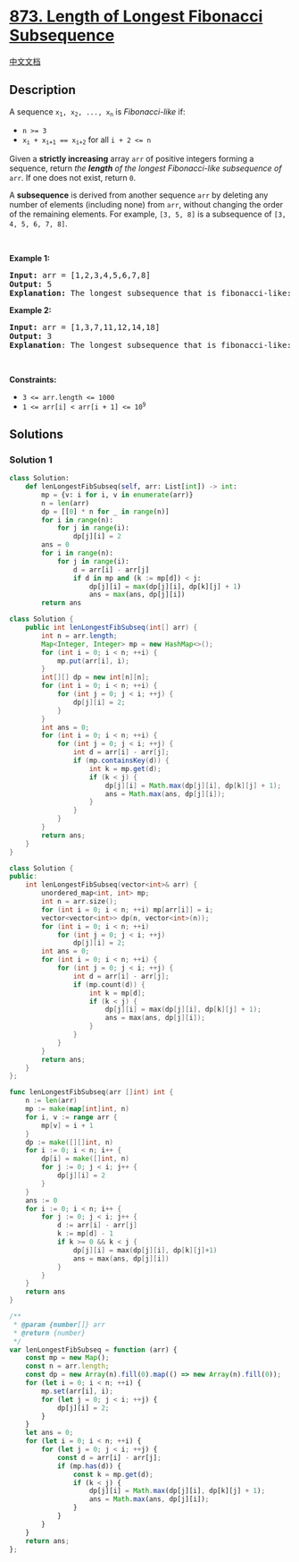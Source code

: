 # [873. Length of Longest Fibonacci Subsequence](https://leetcode.com/problems/length-of-longest-fibonacci-subsequence)

[中文文档](/solution/0800-0899/0873.Length%20of%20Longest%20Fibonacci%20Subsequence/README.md)

<!-- tags:Array,Hash Table,Dynamic Programming -->

<!-- difficulty:Medium -->

## Description

<p>A sequence <code>x<sub>1</sub>, x<sub>2</sub>, ..., x<sub>n</sub></code> is <em>Fibonacci-like</em> if:</p>

<ul>
	<li><code>n &gt;= 3</code></li>
	<li><code>x<sub>i</sub> + x<sub>i+1</sub> == x<sub>i+2</sub></code> for all <code>i + 2 &lt;= n</code></li>
</ul>

<p>Given a <b>strictly increasing</b> array <code>arr</code> of positive integers forming a sequence, return <em>the <strong>length</strong> of the longest Fibonacci-like subsequence of</em> <code>arr</code>. If one does not exist, return <code>0</code>.</p>

<p>A <strong>subsequence</strong> is derived from another sequence <code>arr</code> by deleting any number of elements (including none) from <code>arr</code>, without changing the order of the remaining elements. For example, <code>[3, 5, 8]</code> is a subsequence of <code>[3, 4, 5, 6, 7, 8]</code>.</p>

<p>&nbsp;</p>
<p><strong class="example">Example 1:</strong></p>

<pre>
<strong>Input:</strong> arr = [1,2,3,4,5,6,7,8]
<strong>Output:</strong> 5
<strong>Explanation:</strong> The longest subsequence that is fibonacci-like: [1,2,3,5,8].</pre>

<p><strong class="example">Example 2:</strong></p>

<pre>
<strong>Input:</strong> arr = [1,3,7,11,12,14,18]
<strong>Output:</strong> 3
<strong>Explanation</strong>:<strong> </strong>The longest subsequence that is fibonacci-like: [1,11,12], [3,11,14] or [7,11,18].</pre>

<p>&nbsp;</p>
<p><strong>Constraints:</strong></p>

<ul>
	<li><code>3 &lt;= arr.length &lt;= 1000</code></li>
	<li><code>1 &lt;= arr[i] &lt; arr[i + 1] &lt;= 10<sup>9</sup></code></li>
</ul>

## Solutions

### Solution 1

<!-- tabs:start -->

```python
class Solution:
    def lenLongestFibSubseq(self, arr: List[int]) -> int:
        mp = {v: i for i, v in enumerate(arr)}
        n = len(arr)
        dp = [[0] * n for _ in range(n)]
        for i in range(n):
            for j in range(i):
                dp[j][i] = 2
        ans = 0
        for i in range(n):
            for j in range(i):
                d = arr[i] - arr[j]
                if d in mp and (k := mp[d]) < j:
                    dp[j][i] = max(dp[j][i], dp[k][j] + 1)
                    ans = max(ans, dp[j][i])
        return ans
```

```java
class Solution {
    public int lenLongestFibSubseq(int[] arr) {
        int n = arr.length;
        Map<Integer, Integer> mp = new HashMap<>();
        for (int i = 0; i < n; ++i) {
            mp.put(arr[i], i);
        }
        int[][] dp = new int[n][n];
        for (int i = 0; i < n; ++i) {
            for (int j = 0; j < i; ++j) {
                dp[j][i] = 2;
            }
        }
        int ans = 0;
        for (int i = 0; i < n; ++i) {
            for (int j = 0; j < i; ++j) {
                int d = arr[i] - arr[j];
                if (mp.containsKey(d)) {
                    int k = mp.get(d);
                    if (k < j) {
                        dp[j][i] = Math.max(dp[j][i], dp[k][j] + 1);
                        ans = Math.max(ans, dp[j][i]);
                    }
                }
            }
        }
        return ans;
    }
}
```

```cpp
class Solution {
public:
    int lenLongestFibSubseq(vector<int>& arr) {
        unordered_map<int, int> mp;
        int n = arr.size();
        for (int i = 0; i < n; ++i) mp[arr[i]] = i;
        vector<vector<int>> dp(n, vector<int>(n));
        for (int i = 0; i < n; ++i)
            for (int j = 0; j < i; ++j)
                dp[j][i] = 2;
        int ans = 0;
        for (int i = 0; i < n; ++i) {
            for (int j = 0; j < i; ++j) {
                int d = arr[i] - arr[j];
                if (mp.count(d)) {
                    int k = mp[d];
                    if (k < j) {
                        dp[j][i] = max(dp[j][i], dp[k][j] + 1);
                        ans = max(ans, dp[j][i]);
                    }
                }
            }
        }
        return ans;
    }
};
```

```go
func lenLongestFibSubseq(arr []int) int {
	n := len(arr)
	mp := make(map[int]int, n)
	for i, v := range arr {
		mp[v] = i + 1
	}
	dp := make([][]int, n)
	for i := 0; i < n; i++ {
		dp[i] = make([]int, n)
		for j := 0; j < i; j++ {
			dp[j][i] = 2
		}
	}
	ans := 0
	for i := 0; i < n; i++ {
		for j := 0; j < i; j++ {
			d := arr[i] - arr[j]
			k := mp[d] - 1
			if k >= 0 && k < j {
				dp[j][i] = max(dp[j][i], dp[k][j]+1)
				ans = max(ans, dp[j][i])
			}
		}
	}
	return ans
}
```

```js
/**
 * @param {number[]} arr
 * @return {number}
 */
var lenLongestFibSubseq = function (arr) {
    const mp = new Map();
    const n = arr.length;
    const dp = new Array(n).fill(0).map(() => new Array(n).fill(0));
    for (let i = 0; i < n; ++i) {
        mp.set(arr[i], i);
        for (let j = 0; j < i; ++j) {
            dp[j][i] = 2;
        }
    }
    let ans = 0;
    for (let i = 0; i < n; ++i) {
        for (let j = 0; j < i; ++j) {
            const d = arr[i] - arr[j];
            if (mp.has(d)) {
                const k = mp.get(d);
                if (k < j) {
                    dp[j][i] = Math.max(dp[j][i], dp[k][j] + 1);
                    ans = Math.max(ans, dp[j][i]);
                }
            }
        }
    }
    return ans;
};
```

<!-- tabs:end -->

<!-- end -->
